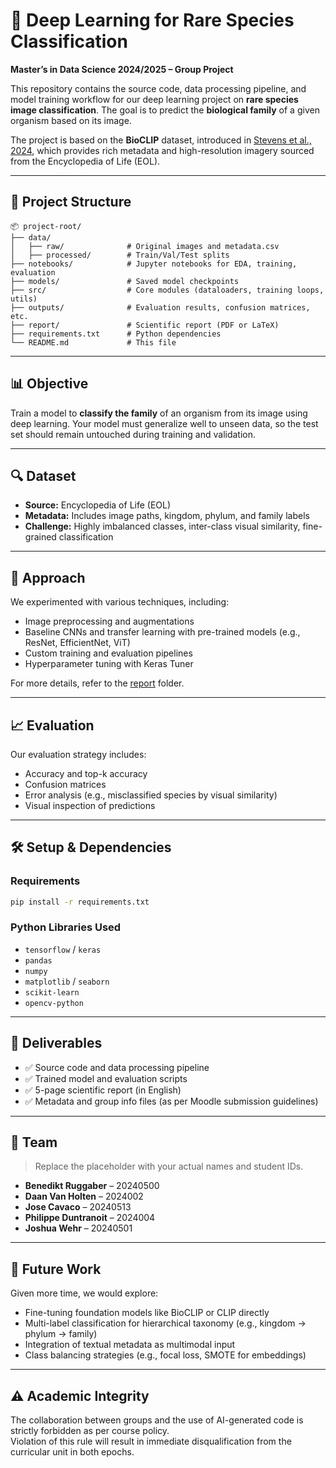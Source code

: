 # 🌿 Deep Learning for Rare Species Classification

**Master’s in Data Science 2024/2025 – Group Project**

This repository contains the source code, data processing pipeline, and model training workflow for our deep learning project on **rare species image classification**. The goal is to predict the **biological family** of a given organism based on its image.

The project is based on the **BioCLIP** dataset, introduced in [Stevens et al., 2024](https://openaccess.thecvf.com/content/CVPR2024/html/Stevens_BioCLIP_A_Vision_Foundation_Model_for_the_Tree_of_Life_CVPR_2024_paper.html), which provides rich metadata and high-resolution imagery sourced from the Encyclopedia of Life (EOL).

---

## 📁 Project Structure

```
📦 project-root/
├── data/
│   ├── raw/              # Original images and metadata.csv
│   ├── processed/        # Train/Val/Test splits
├── notebooks/            # Jupyter notebooks for EDA, training, evaluation
├── models/               # Saved model checkpoints
├── src/                  # Core modules (dataloaders, training loops, utils)
├── outputs/              # Evaluation results, confusion matrices, etc.
├── report/               # Scientific report (PDF or LaTeX)
├── requirements.txt      # Python dependencies
└── README.md             # This file
```

---

## 📊 Objective

Train a model to **classify the family** of an organism from its image using deep learning. Your model must generalize well to unseen data, so the test set should remain untouched during training and validation.

---

## 🔍 Dataset

- **Source:** Encyclopedia of Life (EOL)
- **Metadata:** Includes image paths, kingdom, phylum, and family labels
- **Challenge:** Highly imbalanced classes, inter-class visual similarity, fine-grained classification

---

## 🧠 Approach

We experimented with various techniques, including:

- Image preprocessing and augmentations
- Baseline CNNs and transfer learning with pre-trained models (e.g., ResNet, EfficientNet, ViT)
- Custom training and evaluation pipelines
- Hyperparameter tuning with Keras Tuner

For more details, refer to the [report](report/) folder.

---

## 📈 Evaluation

Our evaluation strategy includes:

- Accuracy and top-k accuracy
- Confusion matrices
- Error analysis (e.g., misclassified species by visual similarity)
- Visual inspection of predictions

---

## 🛠️ Setup & Dependencies

### Requirements

```bash
pip install -r requirements.txt
```

### Python Libraries Used

- `tensorflow` / `keras`
- `pandas`
- `numpy`
- `matplotlib` / `seaborn`
- `scikit-learn`
- `opencv-python`

---

## 📄 Deliverables

- ✅ Source code and data processing pipeline
- ✅ Trained model and evaluation scripts
- ✅ 5-page scientific report (in English)
- ✅ Metadata and group info files (as per Moodle submission guidelines)

---

## 👥 Team

> Replace the placeholder with your actual names and student IDs.

- **Benedikt Ruggaber** – 20240500 
- **Daan Van Holten** – 2024002  
- **Jose Cavaco** – 20240513  
- **Philippe Duntranoit** – 2024004  
- **Joshua Wehr** – 20240501 

---

## 🧪 Future Work

Given more time, we would explore:

- Fine-tuning foundation models like BioCLIP or CLIP directly
- Multi-label classification for hierarchical taxonomy (e.g., kingdom → phylum → family)
- Integration of textual metadata as multimodal input
- Class balancing strategies (e.g., focal loss, SMOTE for embeddings)

---

## ⚠️ Academic Integrity

The collaboration between groups and the use of AI-generated code is strictly forbidden as per course policy.  
Violation of this rule will result in immediate disqualification from the curricular unit in both epochs.
